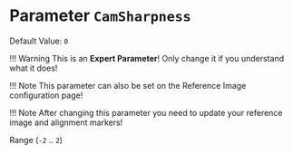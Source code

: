 # Parameter `CamSharpness`
Default Value: `0`

!!! Warning
    This is an **Expert Parameter**! Only change it if you understand what it does!
      
!!! Note
    This parameter can also be set on the Reference Image configuration page!

!!! Note
    After changing this parameter you need to update your reference image and alignment markers!

Range (`-2` .. `2`)
